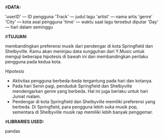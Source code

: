 #**DATA:**

'userID' — ID pengguna
'Track' — judul lagu
'artist' — nama artis
'genre'
'City' — kota asal pengguna
'time' — waktu saat lagu tersebut diputar
'Day' — hari dalam seminggu


#**TUJUAN:**

membandingkan preferensi musik dari pendengar di kota Springfield dan Shelbyville. Kamu akan meninjau data sungguhan dari Y.Music untuk menguji beberapa hipotesis di bawah ini dan membandingkan perilaku pengguna pada kedua kota.

*Hipotesis*
* Aktivitas pengguna berbeda-beda tergantung pada hari dan kotanya.
* Pada hari Senin pagi, penduduk Springfield dan Shelbyville mendengarkan genre yang berbeda. Hal ini juga berlaku untuk hari Jumat malam.
* Pendengar di kota Springfield dan Shelbyville memiliki preferensi yang berbeda. Di Springfield, para pengguna lebih suka musik pop, sementara di Shelbyville musik rap memiliki lebih banyak penggemar.

#**LIBRARIES USED:**

pandas
